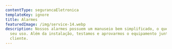 ```yaml
---
contentType: segurancaEletronica
templateKey: ignore
title: Alarmes
featuredImage: /img/service-14.webp
description: Nossos alarmes possuem um manuseio bem simplificado, o que facilita
  seu uso. Além da instalação, testamos e aprovarmos o equipamento junto ao
  cliente.
---
```

